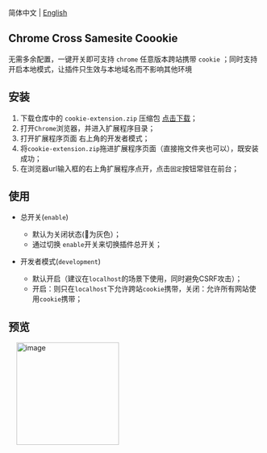 简体中文 | [English](README.en.md)
## Chrome Cross Samesite Coookie

无需多余配置，一键开关即可支持 ``chrome`` 任意版本跨站携带 ``cookie`` ；同时支持开启本地模式，让插件只生效与本地域名而不影响其他环境

## 安装
1. 下载仓库中的 ``cookie-extension.zip`` 压缩包 <a href="https://github.com/newJcole/chrome-samesite-cookie/raw/main/cookie-extension.zip">点击下载</a>；
2. 打开``Chrome``浏览器，并进入扩展程序目录；
3. 打开扩展程序页面 右上角的开发者模式；
4. 将``cookie-extension.zip``拖进扩展程序页面（直接拖文件夹也可以），既安装成功；
5. 在浏览器url输入框的右上角扩展程序点开，点击``固定``按钮常驻在前台；

## 使用
- 总开关(``enable``)
  - 默认为关闭状态(🍪为灰色）；
  - 通过切换 ``enable``开关来切换插件总开关；
  
- 开发者模式(``development``)
  - 默认开启（建议在``localhost``的场景下使用，同时避免CSRF攻击）；
  - 开启：则只在``localhost``下允许跨站``cookie``携带，关闭：允许所有网站使用``cookie``携带；
  
## 预览
  
&nbsp;&nbsp;&nbsp;&nbsp;<img width="203" alt="image" src="https://user-images.githubusercontent.com/111993029/193189127-5f79aa75-d95f-4a73-abfe-f8e766a3dfed.png">
